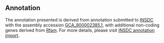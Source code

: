 

Annotation
----------

The annotation presented is derived from annotation submitted to
[INSDC](http://www.insdc.org) with the assembly accession
[GCA\_900002385.1](http://www.ebi.ac.uk/ena/data/view/GCA_900002385.1),
with additional non-coding genes derived from
[Rfam](http://rfam.xfam.org/). For more details, please visit [INSDC
annotation
import](http://ensemblgenomes.org/info/data/insdc_annotation).

